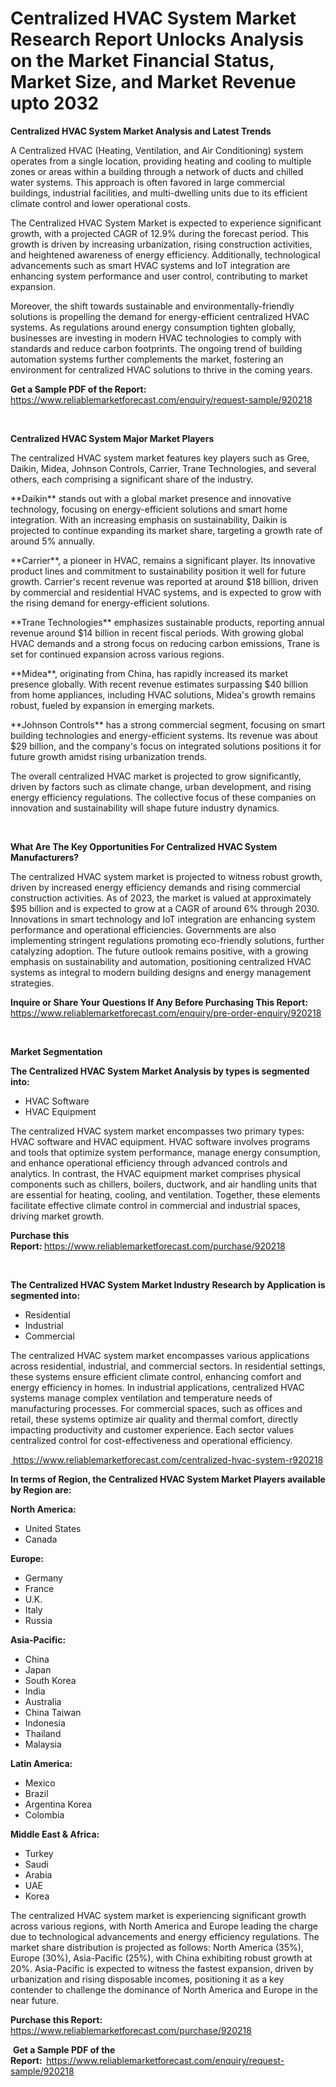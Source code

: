<p><h1>Centralized HVAC System Market Research Report Unlocks Analysis on the Market Financial Status, Market Size, and Market Revenue upto 2032</h1></p><p><strong>Centralized HVAC System Market Analysis and Latest Trends</strong></p>
<p><p>A Centralized HVAC (Heating, Ventilation, and Air Conditioning) system operates from a single location, providing heating and cooling to multiple zones or areas within a building through a network of ducts and chilled water systems. This approach is often favored in large commercial buildings, industrial facilities, and multi-dwelling units due to its efficient climate control and lower operational costs.</p><p>The Centralized HVAC System Market is expected to experience significant growth, with a projected CAGR of 12.9% during the forecast period. This growth is driven by increasing urbanization, rising construction activities, and heightened awareness of energy efficiency. Additionally, technological advancements such as smart HVAC systems and IoT integration are enhancing system performance and user control, contributing to market expansion.</p><p>Moreover, the shift towards sustainable and environmentally-friendly solutions is propelling the demand for energy-efficient centralized HVAC systems. As regulations around energy consumption tighten globally, businesses are investing in modern HVAC technologies to comply with standards and reduce carbon footprints. The ongoing trend of building automation systems further complements the market, fostering an environment for centralized HVAC solutions to thrive in the coming years.</p></p>
<p><strong>Get a Sample PDF of the Report:&nbsp;</strong> <a href="https://www.reliablemarketforecast.com/enquiry/request-sample/920218?utm_campaign=3550&utm_medium=2&utm_source=Github&utm_content=ia&utm_term=17042025&utm_id=centralized-hvac-system">https://www.reliablemarketforecast.com/enquiry/request-sample/920218</a></p>
<p>&nbsp;</p>
<p><strong>Centralized HVAC System Major Market Players</strong></p>
<p><p>The centralized HVAC system market features key players such as Gree, Daikin, Midea, Johnson Controls, Carrier, Trane Technologies, and several others, each comprising a significant share of the industry. </p><p>**Daikin** stands out with a global market presence and innovative technology, focusing on energy-efficient solutions and smart home integration. With an increasing emphasis on sustainability, Daikin is projected to continue expanding its market share, targeting a growth rate of around 5% annually.</p><p>**Carrier**, a pioneer in HVAC, remains a significant player. Its innovative product lines and commitment to sustainability position it well for future growth. Carrier's recent revenue was reported at around $18 billion, driven by commercial and residential HVAC systems, and is expected to grow with the rising demand for energy-efficient solutions.</p><p>**Trane Technologies** emphasizes sustainable products, reporting annual revenue around $14 billion in recent fiscal periods. With growing global HVAC demands and a strong focus on reducing carbon emissions, Trane is set for continued expansion across various regions.</p><p>**Midea**, originating from China, has rapidly increased its market presence globally. With recent revenue estimates surpassing $40 billion from home appliances, including HVAC solutions, Midea's growth remains robust, fueled by expansion in emerging markets.</p><p>**Johnson Controls** has a strong commercial segment, focusing on smart building technologies and energy-efficient systems. Its revenue was about $29 billion, and the company's focus on integrated solutions positions it for future growth amidst rising urbanization trends.</p><p>The overall centralized HVAC market is projected to grow significantly, driven by factors such as climate change, urban development, and rising energy efficiency regulations. The collective focus of these companies on innovation and sustainability will shape future industry dynamics.</p></p>
<p>&nbsp;</p>
<p><strong>What Are The Key Opportunities For Centralized HVAC System Manufacturers?</strong></p>
<p><p>The centralized HVAC system market is projected to witness robust growth, driven by increased energy efficiency demands and rising commercial construction activities. As of 2023, the market is valued at approximately $95 billion and is expected to grow at a CAGR of around 6% through 2030. Innovations in smart technology and IoT integration are enhancing system performance and operational efficiencies. Governments are also implementing stringent regulations promoting eco-friendly solutions, further catalyzing adoption. The future outlook remains positive, with a growing emphasis on sustainability and automation, positioning centralized HVAC systems as integral to modern building designs and energy management strategies.</p></p>
<p><strong>Inquire or Share Your Questions If Any Before Purchasing This Report:</strong> <a href="https://www.reliablemarketforecast.com/enquiry/pre-order-enquiry/920218?utm_campaign=3550&utm_medium=2&utm_source=Github&utm_content=ia&utm_term=17042025&utm_id=centralized-hvac-system">https://www.reliablemarketforecast.com/enquiry/pre-order-enquiry/920218</a></p>
<p>&nbsp;</p>
<p><strong>Market Segmentation</strong></p>
<p><strong>The Centralized HVAC System Market Analysis by types is segmented into:</strong></p>
<p><ul><li>HVAC Software</li><li>HVAC Equipment</li></ul></p>
<p><p>The centralized HVAC system market encompasses two primary types: HVAC software and HVAC equipment. HVAC software involves programs and tools that optimize system performance, manage energy consumption, and enhance operational efficiency through advanced controls and analytics. In contrast, the HVAC equipment market comprises physical components such as chillers, boilers, ductwork, and air handling units that are essential for heating, cooling, and ventilation. Together, these elements facilitate effective climate control in commercial and industrial spaces, driving market growth.</p></p>
<p><strong>Purchase this Report:&nbsp;</strong><a href="https://www.reliablemarketforecast.com/purchase/920218?utm_campaign=3550&utm_medium=2&utm_source=Github&utm_content=ia&utm_term=17042025&utm_id=centralized-hvac-system">https://www.reliablemarketforecast.com/purchase/920218</a></p>
<p>&nbsp;</p>
<p><strong>The Centralized HVAC System Market Industry Research by Application is segmented into:</strong></p>
<p><ul><li>Residential</li><li>Industrial</li><li>Commercial</li></ul></p>
<p><p>The centralized HVAC system market encompasses various applications across residential, industrial, and commercial sectors. In residential settings, these systems ensure efficient climate control, enhancing comfort and energy efficiency in homes. In industrial applications, centralized HVAC systems manage complex ventilation and temperature needs of manufacturing processes. For commercial spaces, such as offices and retail, these systems optimize air quality and thermal comfort, directly impacting productivity and customer experience. Each sector values centralized control for cost-effectiveness and operational efficiency.</p></p>
<p><a href="https://www.reliablemarketforecast.com/centralized-hvac-system-r920218?utm_campaign=3550&utm_medium=2&utm_source=Github&utm_content=ia&utm_term=17042025&utm_id=centralized-hvac-system">&nbsp;https://www.reliablemarketforecast.com/centralized-hvac-system-r920218</a></p>
<p><strong>In terms of Region, the Centralized HVAC System Market Players available by Region are:</strong></p>
<p>
    <p> <strong> North America: </strong>
        <ul>
            <li>United States</li>
            <li>Canada</li>
        </ul>
        </p> 
    <p> <strong> Europe: </strong>
        <ul>
            <li>Germany</li>
            <li>France</li>
            <li>U.K.</li>
            <li>Italy</li>
            <li>Russia</li>
        </ul>
        </p> 
    <p> <strong> Asia-Pacific: </strong>
        <ul>
            <li>China</li>
            <li>Japan</li>
            <li>South Korea</li>
            <li>India</li>
            <li>Australia</li>
            <li>China Taiwan</li>
            <li>Indonesia</li>
            <li>Thailand</li>
            <li>Malaysia</li>
        </ul>
        </p> 
    <p> <strong> Latin America: </strong>
        <ul>
            <li>Mexico</li>
            <li>Brazil</li>
            <li>Argentina Korea</li>
            <li>Colombia</li>
        </ul>
        </p> 
    <p> <strong> Middle East & Africa: </strong>
        <ul>
            <li>Turkey</li>
            <li>Saudi</li>
            <li>Arabia</li>
            <li>UAE</li>
            <li>Korea</li>
        </ul>
    </p>
    </p>
<p><p>The centralized HVAC system market is experiencing significant growth across various regions, with North America and Europe leading the charge due to technological advancements and energy efficiency regulations. The market share distribution is projected as follows: North America (35%), Europe (30%), Asia-Pacific (25%), with China exhibiting robust growth at 20%. Asia-Pacific is expected to witness the fastest expansion, driven by urbanization and rising disposable incomes, positioning it as a key contender to challenge the dominance of North America and Europe in the near future.</p></p>
<p><strong>Purchase this Report: </strong><a href="https://www.reliablemarketforecast.com/purchase/920218?utm_campaign=3550&utm_medium=2&utm_source=Github&utm_content=ia&utm_term=17042025&utm_id=centralized-hvac-system">https://www.reliablemarketforecast.com/purchase/920218</a></p>
<p>&nbsp;<strong>Get a Sample PDF of the Report:&nbsp;&nbsp;</strong><a href="https://www.reliablemarketforecast.com/enquiry/request-sample/920218?utm_campaign=3550&utm_medium=2&utm_source=Github&utm_content=ia&utm_term=17042025&utm_id=centralized-hvac-system">https://www.reliablemarketforecast.com/enquiry/request-sample/920218</a></p>
<p><strong></strong></p>
<p><p></p><p></p><p></p></p>